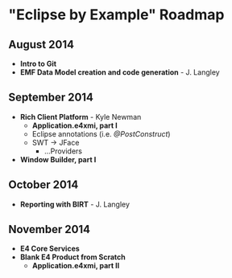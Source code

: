 # "Eclipse by Example" Roadmap

## August 2014
  + **Intro to Git**
  + **EMF Data Model creation and code generation** - J. Langley
## September 2014
  + **Rich Client Platform** - Kyle Newman
    + **Application.e4xmi, part I**
    + Eclipse annotations (i.e. *@PostConstruct*)
    + SWT -> JFace
      + ...Providers
  + **Window Builder, part I**
## October 2014
  + **Reporting with BIRT** - J. Langley
## November 2014
  + **E4 Core Services**
  + **Blank E4 Product from Scratch**
    + **Application.e4xmi, part II**
